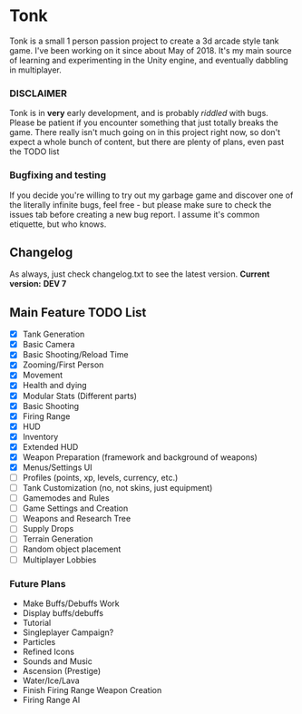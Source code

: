 # Tonk
Tonk is a small 1 person passion project to create a 3d arcade style tank game. I've been working on it since about May of 2018. It's my main source of learning and experimenting in the Unity engine, and eventually dabbling in multiplayer.

### DISCLAIMER
Tonk is in **very** early development, and is probably *riddled* with bugs. Please be patient if you encounter something that just totally breaks the game.
There really isn't much going on in this project right now, so don't expect a whole bunch of content, but there are plenty of plans, even past the TODO list

### Bugfixing and testing
If you decide you're willing to try out my garbage game and discover one of the literally infinite bugs, feel free - but please make sure to check the issues tab before creating a new bug report. I assume it's common etiquette, but who knows. 

## Changelog
As always, just check changelog.txt to see the latest version.
__Current version:__ **DEV 7**

## Main Feature TODO List
- [X] Tank Generation
- [X] Basic Camera
- [X] Basic Shooting/Reload Time
- [X] Zooming/First Person
- [X] Movement
- [X] Health and dying
- [X] Modular Stats (Different parts)
- [X] Basic Shooting
- [X] Firing Range
- [X] HUD
- [X] Inventory
- [X] Extended HUD
- [X] Weapon Preparation (framework and background of weapons)
- [X] Menus/Settings UI
- [ ] Profiles (points, xp, levels, currency, etc.)
- [ ] Tank Customization (no, not skins, just equipment)
- [ ] Gamemodes and Rules
- [ ] Game Settings and Creation
- [ ] Weapons and Research Tree
- [ ] Supply Drops
- [ ] Terrain Generation
- [ ] Random object placement
- [ ] Multiplayer Lobbies

### Future Plans
- Make Buffs/Debuffs Work
- Display buffs/debuffs
- Tutorial
- Singleplayer Campaign?
- Particles
- Refined Icons
- Sounds and Music
- Ascension (Prestige)
- Water/Ice/Lava
- Finish Firing Range Weapon Creation
- Firing Range AI